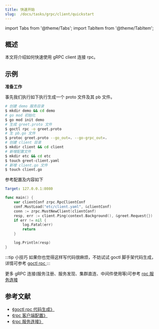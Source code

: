 ```yaml
---
title: 快速开始
slug:  /docs/tasks/grpc/client/quickstart
---
```


import Tabs from '@theme/Tabs';
import TabItem from '@theme/TabItem';

## 概述

本文将介绍如何快速使用 gRPC client 连接 rpc。

## 示例

**准备工作**

事先我们执行如下执行生成一个 proto 文件及其 pb 文件。

```bash
# 创建 demo 服务目录
$ mkdir demo && cd demo
# go mod 初始化
$ go mod init demo
# 生成 greet.proto 文件
$ goctl rpc -o greet.proto
# 生 pb.go 文件
$ protoc greet.proto --go_out=. --go-grpc_out=.
# 创建 client 目录
$ mkdir client && cd client
# 新增配置文件
$ mkdir etc && cd etc
$ touch greet-client.yaml
# 新增 client.go 文件
$ touch client.go
```

参考配置及内容如下

<Tabs>

<TabItem value="etc/greet-client.yaml" label="etc/greet-client.yaml" default>


```yaml
Target: 127.0.0.1:8080
```

</TabItem>

<TabItem value="client.go" label="client.go" default>

```go
func main() {
	var clientConf zrpc.RpcClientConf
	conf.MustLoad("etc/client.yaml", &clientConf)
	conn := zrpc.MustNewClient(clientConf)
	resp, err := client.Ping(context.Background(), &greet.Request{})
	if err != nil {
		log.Fatal(err)
		return
	}

	log.Println(resp)
}
```
</TabItem>

</Tabs>

:::tip 小技巧
如果你也觉得这样写代码很麻烦，不妨试试 goctl 脚手架代码生成，详情可参考 <a href="/docs/tutorials/cli/rpc" target="_blank"> goctl rpc </a>
:::

更多 gRPC 连接(服务注册、服务发现、集群直连、中间件使用等)可参考 <a href="/docs/tutorials/grpc/client/conn" target="_blank"> rpc 服务连接 </a>

## 参考文献

- <a href="/docs/tutorials/cli/rpc" target="_blank"> 《goctl rpc 代码生成》 </a>
- <a href="/docs/tutorials/grpc/client/configuration" target="_blank"> 《rpc 客户端配置》 </a>
- <a href="/docs/tutorials/grpc/client/conn" target="_blank"> 《rpc 服务连接》 </a>